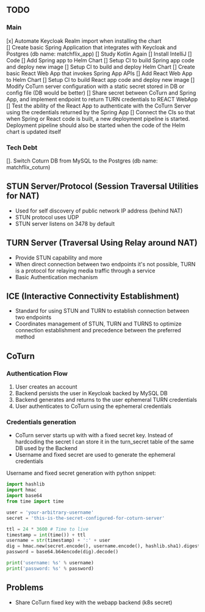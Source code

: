

## TODO
### Main
[x] Automate Keycloak Realm import when installing the chart   
[] Create basic Spring Application that integrates with Keycloak and Postgres   (db name: matchflix_app)
    [] Study Kotlin Again
    [] Install IntelliJ
    [] Code
[] Add Spring app to Helm Chart
[] Setup CI to build Spring app code and deploy new image
[] Setup CI to build and deploy Helm Chart
[] Create basic React Web App that invokes Spring App APIs
[] Add React Web App to Helm Chart
[] Setup CI to build React app code and deploy new image
[] Modify CoTurn server configuration with a static secret stored in DB or config file (DB would be better)
[] Share secret between CoTurn and Spring App, and implement endpoint to return TURN credentials to REACT WebApp
[] Test the ability of the React App to authenticate with the CoTurn Server using the credentials returned by the Spring App
[] Connect the CIs so that when Spring or React code is built, a new deployment pipeline is started. Deployment pipeline should also be started when the code of the Helm chart is updated itself

### Tech Debt
[]. Switch Coturn DB from MySQL to the Postgres (db name: matchflix_coturn)





## STUN Server/Protocol (Session Traversal Utilities for NAT)
- Used for self discovery of public network IP address (behind NAT)
- STUN protocol uses UDP
- STUN server listens on 3478 by default


## TURN Server (Traversal Using Relay around NAT)
- Provide STUN capability and more
- When direct connection between two endpoints it's not possible, TURN is a protocol for relaying media traffic through a service
- Basic Authentication mechanism



## ICE (Interactive Connectivity Establishment)
- Standard for using STUN and TURN to establish connection between two endpoints
- Coordinates management of STUN, TURN and TURNS to optimize connection establishment and precedence between the preferred method





## CoTurn

### Authentication Flow
1. User creates an account
2. Backend persists the user in Keycloak backed by MySQL DB
3. Backend generates and returns to the user ephemeral TURN credentials
4. User authenticates to CoTurn using the ephemeral credentials

### Credentials generation
- CoTurn server starts up with with a fixed secret key. Instead of hardcoding the secret I can store it in the turn_secret table of the same DB used by the Backend
- Username and fixed secret are used to generate the ephemeral credentials

Username and fixed secret generation with python snippet:
```py
import hashlib
import hmac
import base64
from time import time

user = 'your-arbitrary-username'
secret = 'this-is-the-secret-configured-for-coturn-server'

ttl = 24 * 3600 # Time to live
timestamp = int(time()) + ttl
username = str(timestamp) + ':' + user
dig = hmac.new(secret.encode(), username.encode(), hashlib.sha1).digest()
password = base64.b64encode(dig).decode()

print('username: %s' % username)
print('password: %s' % password)
```



## Problems
- Share CoTurn fixed key with the webapp backend (k8s secret)


